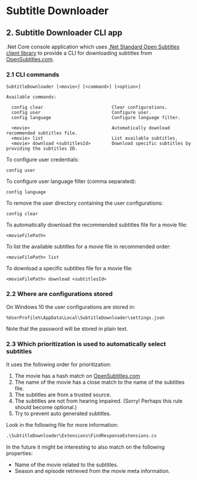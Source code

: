 # Subtitle Downloader

## 2. Subtitle Downloader CLI app

.Net Core console application which uses [.Net Standard Open Subtitles client library](https://github.com/michelvosje/DotNet-Standard-OpenSubtitles) to provide a CLI for downloading subtitles from [OpenSubtitles.com](https://opensubtitles.com).

### 2.1 CLI commands

```cli
SubtitleDownloader [<movie>] [<command>] [<option>]

Available commands:

  config clear                          Clear configurations.
  config user                           Configure user.
  config language                       Configure language filter.

  <movie>                               Automatically download recommended subtitles file.
  <movie> list                          List available subtitles.
  <movie> download <subtitlesId>        Download specific subtitles by providing the subtitles ID.
```

To configure user credentials:

```cli
config user
```

To configure user language filter (comma separated):

```cli
config language
```

To remove the user directory containing the user configurations:

```cli
config clear
```

To automatically download the recommended subtitles file for a movie file:

```cli
<movieFilePath>
```

To list the available subtitles for a movie file in recommended order:

```cli
<movieFilePath> list
```

To download a specific subtitles file for a movie file:

```cli
<movieFilePath> download <subtitlesId>
```

### 2.2 Where are configurations stored

On Windows 10 the user configurations are stored in:

```txt
%UserProfile%\AppData\Local\SubtitleDownloader\settings.json
```

Note that the password will be stored in plain text.

### 2.3 Which prioritization is used to automatically select subtitles

It uses the following order for prioritization:

1. The movie has a hash match on [OpenSubtitles.com](https://opensubtitles.com)
2. The name of the movie has a close match to the name of the subtitles file.
3. The subtitles are from a trusted source.
4. The subtitles are not from hearing impaired. (Sorry! Perhaps this rule should become optional.)
5. Try to prevent auto generated subtitles.

Look in the following file for more information:

```txt
.\SubtitleDownloader\Extensions\FindResponseExtensions.cs
```

In the future it might be interesting to also match on the following properties:

* Name of the movie related to the subtitles.
* Season and episode retrieved from the movie meta information.